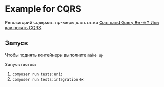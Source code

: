 # Example for CQRS

Репозиторий содержит примеры для статьи [Command Query Re чё ? Или как понять CQRS](https://timofeev.expert/posts/cqrs/).

## Запуск

Чтобы поднять контейнеры выполните `make up`

Запуск тестов: 
1. `composer run tests:unit`
2. `composer run tests:integration`
ex